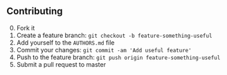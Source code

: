 ## Contributing

0. Fork it
0. Create a feature branch: `git checkout -b feature-something-useful`
0. Add yourself to the `AUTHORS.md` file
0. Commit your changes: `git commit -am 'Add useful feature'`
0. Push to the feature branch: `git push origin feature-something-useful`
0. Submit a pull request to master